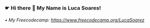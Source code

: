 ### ☛ Hi there 👋 My Name is Luca Soares!

###### • My Freecodecamp: https://www.freecodecamp.org/LucaSoarez 
